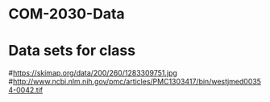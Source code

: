# COM-2030-Data
# Data sets for class
#https://skimap.org/data/200/260/1283309751.jpg
#http://www.ncbi.nlm.nih.gov/pmc/articles/PMC1303417/bin/westjmed00354-0042.tif
